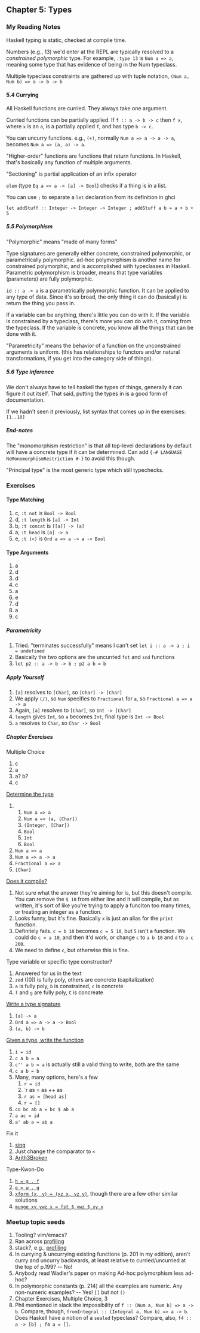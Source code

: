 ## Chapter 5: Types

### My Reading Notes

Haskell typing is static, checked at compile time.

Numbers (e.g., 13) we'd enter at the REPL are typically resolved to a _constrained polymorphic_ type.
For example, `:type 13` is `Num a => a`, meaning some type that has evidence of being in the Num typeclass.

Multiple typeclass constraints are gathered up with tuple notation,
`(Num a, Num b) => a -> b -> b`

#### 5.4 Currying 

All Haskell functions are curried. They always take one argument.

Curried functions can be partially applied. If `f :: a -> b -> c` then
`f x`, where `x` is an `a`, is a partially applied `f`, and has type `b -> c`.

You can uncurry functions. e.g., `(+)`, normally `Num a => a -> a -> a`, becomes `Num a => (a, a) -> a`.

"Higher-order" functions are functions that return functions. In Haskell, that's
basically any function of multiple arguments.

"Sectioning" is partial application of an infix operator

`elem` (type `Eq a => a -> [a] -> Bool`) checks if a thing is in a list.

You can use `;` to separate a `let` declaration from its definition in ghci

    let addStuff :: Integer -> Integer -> Integer ; addStuff a b = a + b + 5

##### 5.5 Polymorphism

"Polymorphic" means "made of many forms"

Type signatures are generally either concrete, constrained polymorphic, or parametrically polymorphic.
ad-hoc polymorphism is another name for constrained polymorphic, and is accomplished with typeclasses
in Haskell. Parametric polymorphism is broader, means that type variables (parameters) are fully
polymorphic.

`id :: a -> a` is a parametrically polymorphic function. It can be applied to any type of data.
Since it's so broad, the only thing it can do (basically) is return the thing you pass in.

If a variable can be anything, there's little you can do with it. If the variable is constrained
by a typeclass, there's more you can do with it, coming from the typeclass. If the variable is
concrete, you know all the things that can be done with it.

"Parametricity" means the behavior of a function on the unconstrained arguments is uniform.
(this has relationships to functors and/or natural transformations, if you get into the
category side of things).

##### 5.6 Type inference

We don't always have to tell haskell the types of things, generally it can figure it out itself.
That said, putting the types in is a good form of documentation.

If we hadn't seen it previously, list syntax that comes up in the exercises: `[1..10]`

##### End-notes

The "monomorphism restriction" is that all top-level declarations by default will have a
concrete type if it can be determined. Can add `{-# LANGUAGE NoMonomorphismRestriction #-}`
to avoid this though.

"Principal type" is the most generic type which still typechecks.

### Exercises

#### Type Matching

1. c, `:t not` is `Bool -> Bool`
2. d, `:t length` is `[a] -> Int`
3. b, `:t concat` is `[[a]] -> [a]`
4. a, `:t head` is `[a] -> a`
5. e, `:t (<)` is `Ord a => a -> a -> Bool`

#### Type Arguments

1. a
2. d
3. d
4. c
5. a
6. e
7. d
8. a
9. c

##### Parametricity

1. Tried. "terminates successfully" means I can't set `let i :: a -> a ; i = undefined`
2. Basically the two options are the uncurried `fst` and `snd` functions
3. `let p2 :: a -> b -> b ; p2 a b = b`

##### Apply Yourself

1. `[a]` resolves to `[Char]`, so `[Char] -> [Char]`
2. We apply `(/)`, so `Num` specifies to `Fractional` for `a`, so `Fractional a => a -> a`
3. Again, `[a]` resolves to `[Char]`, so `Int -> [Char]`
4. `length` gives `Int`, so `a` becomes `Int`, final type is `Int -> Bool`
5. `a` resolves to `Char`, so `Char -> Bool`

##### Chapter Exercises

Multiple Choice

1. c
2. a
3. a? b?
4. c

[Determine the type](chExDtT.hs)

1.
    1. `Num a => a`
    2. `Num a => (a, [Char])`
    3. `(Integer, [Char])`
    4. `Bool`
    5. `Int`
    6. `Bool`
2. `Num a => a`
3. `Num a => a -> a`
4. `Fractional a => a`
5. `[Char]`

[Does it compile?](chExDiC.hs)

1. Not sure what the answer they're aiming for is, but this doesn't compile. You can remove
    the `$ 10` from either line and it will compile, but as written, it's sort of like you're
    trying to apply a funciton too many times, or treating an integer as a function.
2. Looks funny, but it's fine. Basically `x` is just an alias for the `print` function.
3. Definitely fails. `c = b 10` becomes `c = 5 10`, but `5` isn't a function. We could do
    `c = a 10`, and then it'd work, or change `c` to `a b 10` and `d` to `a c 200`.
4. We need to define `c`, but otherwise this is fine.

Type variable or specific type constructor?

1. Answered for us in the text
2. `zed` ([0]) is fully poly, others are concrete (capitalization)
3. `a` is fully poly, `b` is constrained, `c` is concrete
4. `f` and `g` are fully poly, `C` is concreate

[Write a type signature](chExWaTS.hs)

1. `[a] -> a`
2. `Ord a => a -> a -> Bool`
3. `(a, b) -> b`

[Given a type, write the function](chExGtWf.hs)

1. `i = id`
2. `c a b = a`
3. `c'' a b = a` is actually still a valid thing to write, both are the same
4. `c a b = b`
5. Many, many options, here's a few
    1. `r = id`
    2. `r as = as ++ as
    3. `r as = [head as]`
    4. `r = []`
6. `co bc ab a = bc $ ab a`
7. `a ac = id`
8. `a' ab a = ab a`

Fix it

1. [sing](chExFixIt1.hs)
2. Just change the comparator to `<`
3. [Arith3Broken](chExFixIt3.hs)

Type-Kwon-Do

1. [`h = g . f`](chExTKD1.hs)
2. [`e = w . q`](chExTKD2.hs)
3. [`xform (x, y) = (xz x, yz y)`](chExTKD3.hs), though there are a few other similar solutions
4. [`munge xy ywz x = fst $ ywz $ xy x`](chExTKD4.hs)

### Meetup topic seeds

1. Tooling? vim/emacs?
2. Ran across [profiling](https://downloads.haskell.org/~ghc/latest/docs/html/users_guide/profiling.html#cost-centres)
3. stack?, e.g., [profiling](https://github.com/commercialhaskell/stack/blob/master/doc/GUIDE.md#debugging)
4. In currying & uncurrying existing functions (p. 201 in my edition), aren't curry and uncurry backwards,
    at least relative to curried/uncurried at the top of p.199? -- No!
5. Anybody read Wadler's paper on making Ad-hoc polymorphism less ad-hoc?
6. In polymorphic constants (p. 214) all the examples are numeric. Any non-numeric examples? -- Yes! `[]` but not `()`
7. Chapter Exercises, Multiple Choice, 3
8. Phil mentioned in slack the impossibility of `f :: (Num a, Num b) => a -> b`. Compare, though,
    `fromIntegral :: (Integral a, Num b) => a -> b`. Does Haskell have a notion of a `sealed` typeclass?
    Compare, also, `f4 :: a -> [b] ; f4 a = []`.

